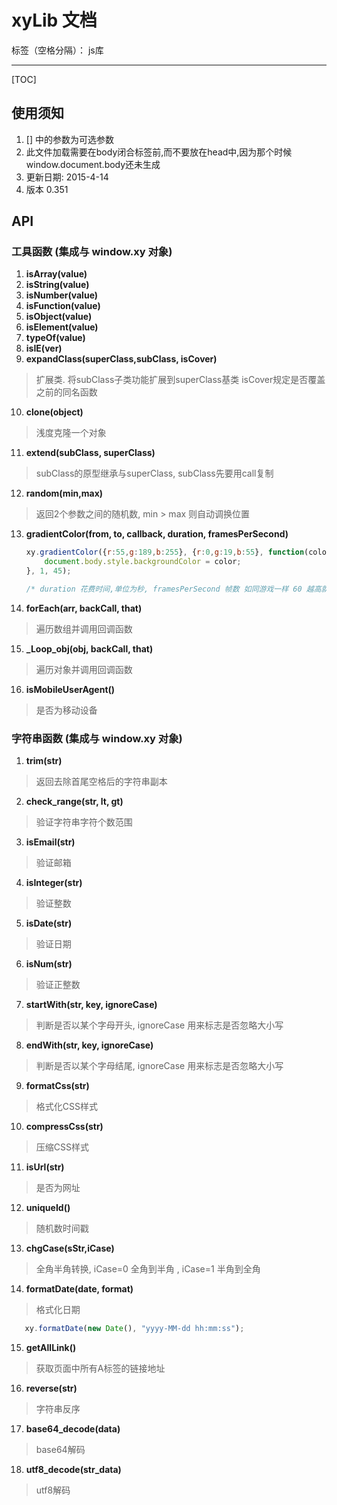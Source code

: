 # xyLib 文档

标签（空格分隔）： js库

---

[TOC]


## 使用须知
 1. [] 中的参数为可选参数
 2. 此文件加载需要在body闭合标签前,而不要放在head中,因为那个时候window.document.body还未生成
 3. 更新日期: 2015-4-14
 4. 版本 0.351
 



## API
    
### 工具函数    (集成与 window.xy 对象)

1. **isArray(value)** 
2. **isString(value)** 
3. **isNumber(value)** 
4. **isFunction(value)**
5. **isObject(value)**
6. **isElement(value)**
7. **typeOf(value)**
8. **isIE(ver)**
9. **expandClass(superClass,subClass, isCover)** 

 > 扩展类. 将subClass子类功能扩展到superClass基类 isCover规定是否覆盖之前的同名函数

10. **clone(object)** 

 > 浅度克隆一个对象

11. **extend(subClass, superClass)** 

 > subClass的原型继承与superClass, subClass先要用call复制

12. **random(min,max)**  

 > 返回2个参数之间的随机数, min > max 则自动调换位置

13. **gradientColor(from, to, callback, duration, framesPerSecond)** 

    ``` javascript 
    xy.gradientColor({r:55,g:189,b:255}, {r:0,g:19,b:55}, function(color){
        document.body.style.backgroundColor = color;
    }, 1, 45);
    
    /* duration 花费时间,单位为秒, framesPerSecond 帧数 如同游戏一样 60 越高就流畅 */
    ```

14. **forEach(arr, backCall, that)** 

 > 遍历数组并调用回调函数

15. **_Loop_obj(obj, backCall, that)** 

 > 遍历对象并调用回调函数

16. **isMobileUserAgent()**  

 > 是否为移动设备






### 字符串函数  (集成与 window.xy 对象)
1. **trim(str)** 

 > 返回去除首尾空格后的字符串副本

2. **check_range(str, lt, gt)** 

 > 验证字符串字符个数范围

3. **isEmail(str)**  

 > 验证邮箱

4. **isInteger(str)**  

 > 验证整数

5. **isDate(str)**  

 > 验证日期

6. **isNum(str)**  

 > 验证正整数

7. **startWith(str, key, ignoreCase)** 

 > 判断是否以某个字母开头, ignoreCase 用来标志是否忽略大小写

8. **endWith(str, key, ignoreCase)** 

 > 判断是否以某个字母结尾, ignoreCase 用来标志是否忽略大小写
 
9. **formatCss(str)** 

 > 格式化CSS样式

10. **compressCss(str)** 

 > 压缩CSS样式
 
11. **isUrl(str)**  

 > 是否为网址
 
12. **uniqueId()**  

 > 随机数时间戳
 
13. **chgCase(sStr,iCase)** 

 > 全角半角转换, iCase=0 全角到半角 ,  iCase=1 半角到全角
 
14. **formatDate(date, format)** 

 > 格式化日期
 ``` javascript
    xy.formatDate(new Date(), "yyyy-MM-dd hh:mm:ss");
 ```

15. **getAllLink()** 

 > 获取页面中所有A标签的链接地址

16. **reverse(str)** 

 > 字符串反序

17. **base64_decode(data)**  

 > base64解码

18. **utf8_decode(str_data)**  

 > utf8解码
 
